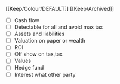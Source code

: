 [[Keep/Colour/DEFAULT]] [[Keep/Archived]] 

- [ ] Cash flow
- [ ] Detectable for all and avoid max tax
- [ ] Assets and liabilities
- [ ] Valuation on paper or wealth 
- [ ] ROI
- [ ] Off show on tax,tax 
- [ ] Values
- [ ] Hedge fund
- [ ] Interest what other party
